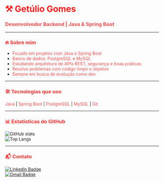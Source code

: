 <h1><span style="color:#ff1a1a">⚒️ Getúlio Gomes</span></h1>
<h3 style="color:#ff4d4d">Desenvolvedor Backend | Java & Spring Boot</h3>

---

### <span style="color:#ff3333">🔥 Sobre mim</span>
- <span style="color:#ff4d4d">Focado em projetos com Java e Spring Boot</span>  
- <span style="color:#ff4d4d">Banco de dados: PostgreSQL e MySQL</span>  
- <span style="color:#ff4d4d">Estudando arquitetura de APIs REST, segurança e boas práticas</span>  
- <span style="color:#ff4d4d">Resolvo problemas com código limpo e objetivo</span>  
- <span style="color:#ff4d4d">Sempre em busca de evolução como dev</span>  

---

### <span style="color:#ff3333">🛠 Tecnologias que uso</span>
<span style="color:#ff4d4d">Java</span> | <span style="color:#ff4d4d">Spring Boot</span> | <span style="color:#ff4d4d">PostgreSQL</span> | <span style="color:#ff4d4d">MySQL</span> | <span style="color:#ff4d4d">Git</span>

---

### <span style="color:#ff3333">📊 Estatísticas do GitHub</span>  
![GitHub stats](https://github-readme-stats.vercel.app/api?username=GetsG&show_icons=true&theme=dark&title_color=ff1a1a&icon_color=ff3333&text_color=ffcccc&bg_color=000000)  
![Top Langs](https://github-readme-stats.vercel.app/api/top-langs/?username=GetsG&layout=compact&theme=dark&title_color=ff1a1a&text_color=ffcccc&bg_color=000000)

---

### <span style="color:#ff3333">📬 Contato</span>  
[![Linkedin Badge](https://img.shields.io/badge/-LinkedIn-ff1a1a?style=flat&logo=Linkedin&logoColor=white)](https://linkedin.com/in/getulio-gomes-a33965235)  
[![Gmail Badge](https://img.shields.io/badge/-Gmail-ff3333?style=flat&logo=Gmail&logoColor=white)](mailto:seuemail@gmail.com)  
